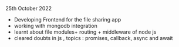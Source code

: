 25th October 2022
- Developing Frontend for the file sharing app 
- working with mongodb integration 
-  learnt about file modules+ routing + middleware  of node js 
-  cleared doubts in js , topics : promises, callback, async and await